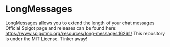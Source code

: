 # LongMessages
LongMessages allows you to extend the length of your chat messages
Official Spigot page and releases can be found here: https://www.spigotmc.org/resources/long-messages.16261/
This repository is under the MIT License. Tinker away!
